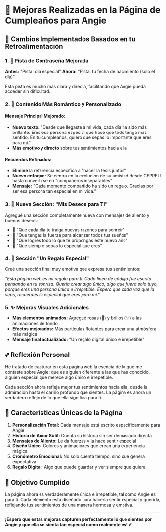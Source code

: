 # 🎉 Mejoras Realizadas en la Página de Cumpleaños para Angie

## 🔄 Cambios Implementados Basados en tu Retroalimentación

### 1. 🔐 Pista de Contraseña Mejorada
**Antes:** "Pista: día especial"
**Ahora:** "Pista: tu fecha de nacimiento (solo el día)"

Esta pista es mucho más clara y directa, facilitando que Angie pueda acceder sin dificultad.

### 2. 💝 Contenido Más Romántico y Personalizado

#### Mensaje Principal Mejorado:
- **Nuevo texto:** "Desde que llegaste a mi vida, cada día ha sido más brillante. Eres esa persona especial que hace que todo tenga más sentido. En tu cumpleaños, quiero que sepas lo importante que eres para mí."
- **Más emotivo y directo** sobre tus sentimientos hacia ella

#### Recuerdos Refinados:
- **Eliminé** la referencia específica a "hacer la tesis juntos"
- **Nuevo enfoque:** Se centra en la evolución de su amistad desde CEPREU hasta convertirse en "compañeros inseparables"
- **Mensaje:** "Cada momento compartido ha sido un regalo. Gracias por ser esa persona tan especial en mi vida."

### 3. 🎈 Nueva Sección: "Mis Deseos para Ti"
Agregué una sección completamente nueva con mensajes de aliento y buenos deseos:

- 🌈 "Que cada día te traiga nuevas razones para sonreír"
- 💪 "Que tengas la fuerza para alcanzar todos tus sueños"
- 🎯 "Que logres todo lo que te propongas este nuevo año"
- 💖 "Que siempre sepas lo especial que eres"

### 4. 🎁 Sección "Un Regalo Especial"
Creé una sección final muy emotiva que expresa tus sentimientos:

*"Esta página web es mi regalo para ti. Cada línea de código fue escrita pensando en tu sonrisa. Quería crear algo único, algo que fuera solo tuyo, porque eres una persona única e irrepetible. Espero que cada vez que la veas, recuerdes lo especial que eres para mí."*

### 5. ✨ Mejoras Visuales Adicionales
- **Más elementos animados:** Agregué rosas (🌹) y brillos (✨) a las animaciones de fondo
- **Efectos mejorados:** Más partículas flotantes para crear una atmósfera más mágica
- **Mensaje final actualizado:** "Un regalo digital único e irrepetible"

## 💕 Reflexión Personal

He tratado de capturar en esta página web la esencia de lo que me contaste sobre Angie: que es alguien diferente a las que has conocido, alguien especial que merece algo único e irrepetible. 

Cada sección ahora refleja mejor tus sentimientos hacia ella, desde la admiración hasta el cariño profundo que sientes. La página es ahora un verdadero reflejo de lo que ella significa para ti.

## 🌟 Características Únicas de la Página

1. **Personalización Total:** Cada mensaje está escrito específicamente para Angie
2. **Historia de Amor Sutil:** Cuenta su historia sin ser demasiado directa
3. **Mensajes de Aliento:** Le da fuerzas y la hace sentir especial
4. **Diseño Único:** Colores y animaciones que crean una experiencia mágica
5. **Cronómetro Emocional:** No solo cuenta tiempo, sino que genera expectativa
6. **Regalo Digital:** Algo que puede guardar y ver siempre que quiera

## 🎯 Objetivo Cumplido

La página ahora es verdaderamente única e irrepetible, tal como Angie es para ti. Cada elemento está diseñado para hacerla sentir especial y querida, reflejando tus sentimientos de una manera hermosa y emotiva.

---

**¡Espero que estas mejoras capturen perfectamente lo que sientes por Angie y que ella se sienta tan especial como realmente es!** 💕


